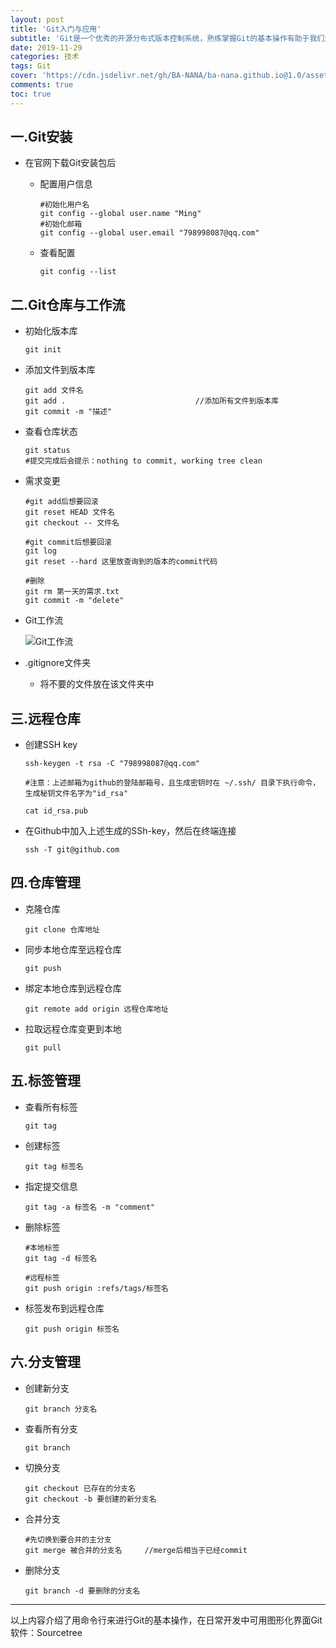 ```yaml
---
layout: post
title: 'Git入门与应用'
subtitle: 'Git是一个优秀的开源分布式版本控制系统，熟练掌握Git的基本操作有助于我们进行团队协作开发，提高开发效率。'
date: 2019-11-29
categories: 技术
tags: Git
cover: 'https://cdn.jsdelivr.net/gh/BA-NANA/ba-nana.github.io@1.0/assets/img/background-picture/Git入门与应用.png'
comments: true
toc: true
---
```




## 一.Git安装

* 在官网下载Git安装包后

  * 配置用户信息

    ~~~ 
    #初始化用户名
    git config --global user.name "Ming"
    #初始化邮箱
    git config --global user.email "798998087@qq.com"
    ~~~

  * 查看配置

    ~~~ 
    git config --list
    ~~~

## 二.Git仓库与工作流

* 初始化版本库

  ~~~ 
  git init
  ~~~

* 添加文件到版本库

  ~~~ 
  git add 文件名
  git add .								//添加所有文件到版本库
  git commit -m "描述"
  ~~~

* 查看仓库状态

  ~~~ 
  git status
  #提交完成后会提示：nothing to commit, working tree clean
  ~~~

* 需求变更

  ~~~ 
  #git add后想要回滚
  git reset HEAD 文件名
  git checkout -- 文件名
  
  #git commit后想要回滚
  git log
  git reset --hard 这里放查询到的版本的commit代码
  
  #删除
  git rm 第一天的需求.txt
  git commit -m "delete"
  ~~~

* Git工作流

  ![Git工作流](../../../assets/img/Git入门与应用/Git工作流.png)
  
* .gitignore文件夹

  * 将不要的文件放在该文件夹中

## 三.远程仓库

* 创建SSH key

  ~~~ 
  ssh-keygen -t rsa -C "798998087@qq.com"
  
  #注意：上述邮箱为github的登陆邮箱号，且生成密钥时在 ~/.ssh/ 目录下执行命令，生成秘钥文件名字为"id_rsa"
  
  cat id_rsa.pub 
  ~~~

* 在Github中加入上述生成的SSh-key，然后在终端连接

  ~~~ 
  ssh -T git@github.com
  ~~~

## 四.仓库管理

* 克隆仓库

  ~~~ 
  git clone 仓库地址
  ~~~

* 同步本地仓库至远程仓库

  ~~~ 
  git push
  ~~~

* 绑定本地仓库到远程仓库

  ~~~ 
  git remote add origin 远程仓库地址
  ~~~

* 拉取远程仓库变更到本地

  ~~~ 
  git pull
  ~~~

## 五.标签管理

* 查看所有标签

  ~~~ 
  git tag
  ~~~

* 创建标签

  ~~~ 
  git tag 标签名
  ~~~

* 指定提交信息

  ~~~ 
  git tag -a 标签名 -m "comment"
  ~~~

* 删除标签

  ~~~ 
  #本地标签
  git tag -d 标签名
  
  #远程标签
  git push origin :refs/tags/标签名
  ~~~

* 标签发布到远程仓库

  ~~~ 
  git push origin 标签名
  ~~~

## 六.分支管理

* 创建新分支

  ~~~ 
  git branch 分支名
  ~~~

* 查看所有分支

  ~~~ 
  git branch
  ~~~

* 切换分支

  ~~~ 
  git checkout 已存在的分支名
  git checkout -b 要创建的新分支名
  ~~~

* 合并分支

  ~~~ 
  #先切换到要合并的主分支
  git merge 被合并的分支名		//merge后相当于已经commit
  ~~~

* 删除分支

  ~~~ 
  git branch -d 要删除的分支名
  ~~~



------

以上内容介绍了用命令行来进行Git的基本操作，在日常开发中可用图形化界面Git软件：Sourcetree